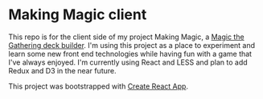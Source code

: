 # Making Magic client

This repo is for the client side of my project Making Magic, a [Magic the Gathering deck builder](http://magic.wizards.com/). I'm using this project as a place to experiment and learn some new front end technologies while having fun with a game that I've always enjoyed. I'm currently using React and LESS and plan to add Redux and D3 in the near future.

This project was bootstrapped with [Create React App](https://github.com/facebookincubator/create-react-app).
